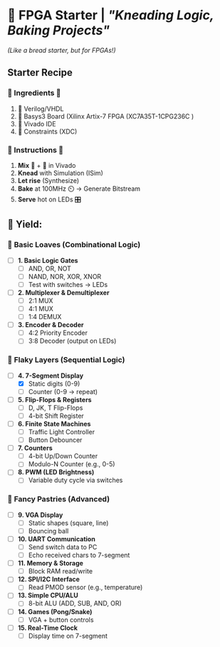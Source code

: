 # 🍞 FPGA Starter | *"Kneading Logic, Baking Projects"*  
*(Like a bread starter, but for FPGAs!)*  

## Starter Recipe 


### 🌾 Ingredients 🌾  
1. 🧂 Verilog/VHDL
2. 🥛 Basys3 Board (Xilinx Artix-7 FPGA (XC7A35T-1CPG236C )
3. 🍯  Vivado IDE 
4. 🥚 Constraints (XDC) 

### 📜 Instructions 📜
1. **Mix** 🧂 + 🥛 in Vivado  
2. **Knead** with Simulation (ISim)  
3. **Let rise** (Synthesize)  
4. **Bake** at 100MHz ⏲️ → Generate Bitstream  
5. **Serve** hot on LEDs 🎛️  

## 🎂 Yield: 

### 🥖 **Basic Loaves** (Combinational Logic) 
- [ ] **1. Basic Logic Gates**
  - [ ] AND, OR, NOT  
  - [ ] NAND, NOR, XOR, XNOR  
  - [ ] Test with switches → LEDs  

- [ ] **2. Multiplexer & Demultiplexer**  
  - [ ] 2:1 MUX  
  - [ ] 4:1 MUX  
  - [ ] 1:4 DEMUX  

- [ ] **3. Encoder & Decoder**  
  - [ ] 4:2 Priority Encoder  
  - [ ] 3:8 Decoder (output on LEDs)  

### 🥐 **Flaky Layers** (Sequential Logic) 
- [ ] **4. 7-Segment Display**  
  - [x] Static digits (0-9)  
  - [ ] Counter (0-9 → repeat)  

- [ ] **5. Flip-Flops & Registers**  
  - [ ] D, JK, T Flip-Flops  
  - [ ] 4-bit Shift Register  

- [ ] **6. Finite State Machines**  
  - [ ] Traffic Light Controller  
  - [ ] Button Debouncer  

- [ ] **7. Counters**  
  - [ ] 4-bit Up/Down Counter  
  - [ ] Modulo-N Counter (e.g., 0-5)  

- [ ] **8. PWM (LED Brightness)**  
  - [ ] Variable duty cycle via switches  

### 🎂 **Fancy Pastries** (Advanced)  
- [ ] **9. VGA Display**  
  - [ ] Static shapes (square, line)  
  - [ ] Bouncing ball  

- [ ] **10. UART Communication** 
  - [ ] Send switch data to PC  
  - [ ] Echo received chars to 7-segment  

- [ ] **11. Memory & Storage**  
  - [ ] Block RAM read/write  

- [ ] **12. SPI/I2C Interface**  
  - [ ] Read PMOD sensor (e.g., temperature)  

- [ ] **13. Simple CPU/ALU**  
  - [ ] 8-bit ALU (ADD, SUB, AND, OR)  

- [ ] **14. Games (Pong/Snake)**  
  - [ ] VGA + button controls  

- [ ] **15. Real-Time Clock**  
  - [ ] Display time on 7-segment 
